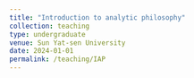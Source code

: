 ```yaml
---
title: "Introduction to analytic philosophy"
collection: teaching
type: undergraduate
venue: Sun Yat-sen University
date: 2024-01-01
permalink: /teaching/IAP
---
```

